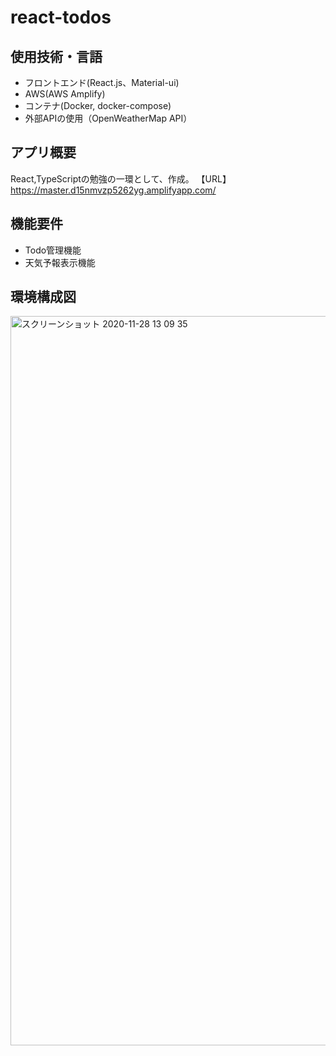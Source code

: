 # react-todos
## **使用技術・言語**

- フロントエンド(React.js<TypeScript>、Material-ui)
- AWS(AWS Amplify)
- コンテナ(Docker, docker-compose)
- 外部APIの使用（OpenWeatherMap API）

## **アプリ概要**

React,TypeScriptの勉強の一環として、作成。
【URL】　https://master.d15nmvzp5262yg.amplifyapp.com/

## **機能要件**

- Todo管理機能
- 天気予報表示機能

## **環境構成図**

<img width="1167" alt="スクリーンショット 2020-11-28 13 09 35" src="https://user-images.githubusercontent.com/64691984/100493583-98d89000-317b-11eb-92d4-ea5ff98f9d5b.png">
